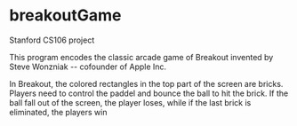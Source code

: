 breakoutGame
============

Stanford CS106 project

This program encodes the classic arcade game of Breakout invented by Steve Wonzniak -- cofounder of Apple Inc.

In Breakout, the colored rectangles in the top part of the screen are bricks. Players need to control the paddel and bounce the ball to hit the brick. If the ball fall out of the screen, the player loses, while if the last brick is eliminated, the players win
